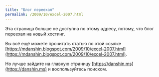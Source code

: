```yaml
---
title: "Блог переехал"
permalink: /2009/10/excel-2007.html
---
```

Эта страница больше не доступна по этому адресу, потому, что блог переехал на новый хостинг.

Вы всё ещё можете прочитать статью по этой ссылке [https://mdanshin.blogspot.com/2009/10/excel-2007.html](https://mdanshin.blogspot.com/2009/10/excel-2007.html).

Но лучше зайдите на главную страницу [https://danshin.ms](https://danshin.ms) и воспользуйтесь поиском.